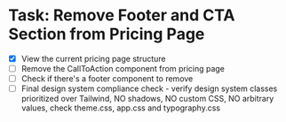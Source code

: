 # Task: Remove Footer and CTA Section from Pricing Page

- [x] View the current pricing page structure
- [ ] Remove the CallToAction component from pricing page
- [ ] Check if there's a footer component to remove
- [ ] Final design system compliance check - verify design system classes prioritized over Tailwind, NO shadows, NO custom CSS, NO arbitrary values, check theme.css, app.css and typography.css